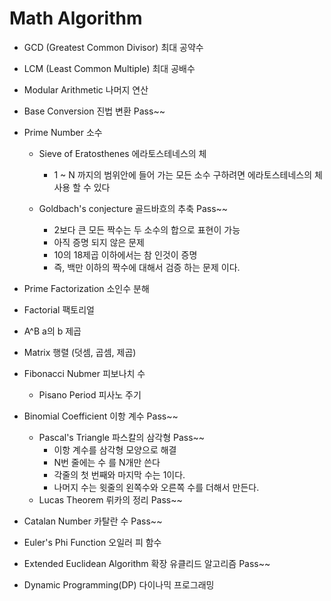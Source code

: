 # Math Algorithm 

- GCD (Greatest Common Divisor)   최대 공약수
- LCM (Least Common Multiple)     최대 공배수
- Modular Arithmetic              나머지 연산
- Base Conversion                 진법 변환  Pass~~
- Prime Number                    소수
   * Sieve of Eratosthenes        에라토스테네스의 체
     * 1 ~ N 까지의 범위안에 들어 가는 모든 소수 구하려면 에라토스테네스의 체 사용 할 수 있다 

   * Goldbach's conjecture        골드바흐의 추축 Pass~~
     * 2보다 큰 모든 짝수는 두 소수의 합으로 표현이 가능
     * 아직 증명 되지 않은 문제 
     * 10의 18제곱 이하에서는 참 인것이 증명 
     * 즉, 백만 이하의 짝수에 대해서 검증 하는 문제 이다.

- Prime Factorization             소인수 분해
- Factorial                       팩토리얼
- A^B                             a의 b 제곱
- Matrix                          행렬 (덧셈, 곱셈, 제곱)
- Fibonacci Nubmer                피보나치 수           
   * Pisano Period                피사노 주기

- Binomial Coefficient            이항 계수        Pass~~
    * Pascal's Triangle           파스칼의 삼각형 Pass~~
      * 이항 계수를 삼각형 모양으로 해결
      * N번 줄에는 수 를 N개만 쓴다
      * 각줄의 첫 번째와 마지막 수는 1이다.
      * 나머지 수는 윗줄의 왼쪽수와 오른쪽 수를 더해서 만든다.
    * Lucas Theorem               뤼카의 정리     Pass~~

- Catalan Number                  카탈란 수       Pass~~ 

- Euler's Phi Function            오일러 피 함수 
- Extended Euclidean Algorithm    확장 유클리드 알고리즘 Pass~~

- Dynamic Programming(DP)         다이나믹 프로그래밍
